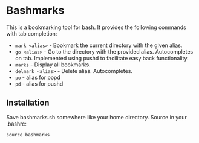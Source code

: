 Bashmarks
=========

This is a bookmarking tool for bash. It provides the following commands with tab completion:

- `mark <alias>` - Bookmark the current directory with the given alias.
- `go <alias>` - Go to the directory with the provided alias. Autocompletes on tab. Implemented using pushd to facilitate easy back functionality.
- `marks` - Display all bookmarks.
- `delmark <alias>` - Delete alias. Autocompletes.
- `po` - alias for popd
- `pd` - alias for pushd

Installation
------------

Save bashmarks.sh somewhere like your home directory. Source in your .bashrc:

    source bashmarks
